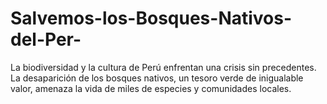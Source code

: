 # Salvemos-los-Bosques-Nativos-del-Per-
La biodiversidad y la cultura de Perú enfrentan una crisis sin precedentes. La desaparición de los bosques nativos, un tesoro verde de inigualable valor, amenaza la vida de miles de especies y comunidades locales. 
